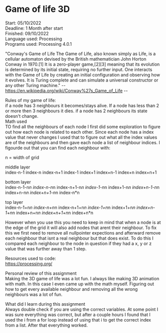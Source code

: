 # Game of life 3D

Start: 05/10/2022<br/>
Deadline: 1 Month after start<br/>
Finished: 09/10/2022<br/>
Language used: Processing<br/>
Programs used: Processing 4.0.1<br/>


"Conway's Game of Life
The Game of Life, also known simply as Life, is a cellular automaton devised by the British mathematician John Horton Conway in 1970.[1] 
It is a zero-player game,[2][3] meaning that its evolution is determined by its initial state, requiring no further input. 
One interacts with the Game of Life by creating an initial configuration and observing how it evolves. 
It is Turing complete and can simulate a universal constructor or any other Turing machine."
-- https://en.wikipedia.org/wiki/Conway%27s_Game_of_Life --

Rules of my game of life:<br/>
if a node has 3 neighbours it becomes/stays alive. If a node has less than 2 or more then 3 neighbours it dies. if a node has 2 neighbours its state doesn't change.<br/>
Math used<br/>
TO find all the neighbours of each node I first did some exploration to figure out how each node is related to each other. Since each node has a index value that never changes I used that to figure out what all the index values are of the neighbours and then gave each node a list of neighbour indices. I figourde out that you can find each neighbour with:

n = width of grid

middle layer<br/>
index-n-1  index-n index-n+1 index-1 index+1 index+n-1 index+n index+n+1
 
bottom layer<br/>
index-n-1-n*n index-n-n*n index-n+1-n*n index-1-n*n index+1-n*n index+n-1-n*n index+n-n*n index+n+1-n*n index-n*n<br/>
 
top layer <br/>
index-n-1+n*n index-n+n*n index-n+1+n*n index-1+n*n index+1+n*n index+n-1+n*n index+n+n*n index+n+1+n*n index+n*n<br/>

However when you use this you need to keep in mind that when a node is at the edge of the grid it will also add nodes that arent their neighbour. To fix this we first need to remove all nullpointer expections and afterward remove each neighbour that isnt a real neighbour but that does exist. To do this I compared each neighbour to the node in question if they had a x, y or z value that was further away than 1 step.<br/>

Resources used to code:<br/>
https://processing.org/

Personal review of this assignment<br/>
Making the 3D game of life was a lot fun. I always like making 3D animation with math. In this case I even came up with the math myself. Figuring out how to get every available neighbour and removing all the wrong neighbours was a lot of fun.

What did I learn during this assignment<br/>
Always double check if you are using the correct variables. At some point I was sure everything was correct, but after a couple hours I found that I used the i from a for loop instead of using that i to get the correct index from a list. After that everything worked.

